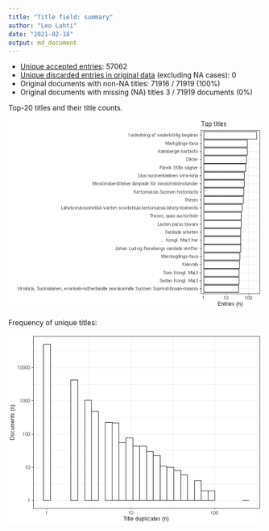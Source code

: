 ```yaml
---
title: "Title field: summary"
author: "Leo Lahti"
date: "2021-02-18"
output: md_document
---
```





* [Unique accepted entries](output.tables/title_accepted.csv): 57062
* [Unique discarded entries in original data](output.tables/title_discarded.csv) (excluding NA cases): 0
* Original documents with non-NA titles: 71916 / 71919 (100%)
* Original documents with missing (NA) titles 3 / 71919 documents (0%)


Top-20 titles and their title counts.

![plot of chunk summarytitle](figure/rmd_title_summarytitle-1.png)



Frequency of unique titles:

![plot of chunk uniquetitles](figure/rmd_title_uniquetitles-1.png)




